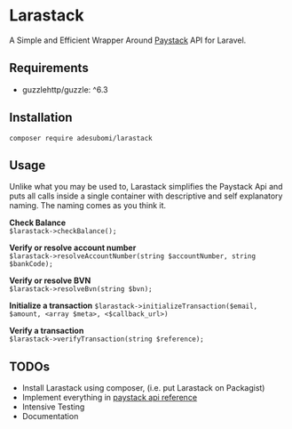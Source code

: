 # Larastack
A Simple and Efficient Wrapper Around [Paystack](https://paystack.com) API for Laravel.

## Requirements
- guzzlehttp/guzzle: ^6.3

## Installation
```composer require adesubomi/larastack```

## Usage
Unlike what you may be used to, Larastack simplifies the Paystack Api
and puts all calls inside a single container with descriptive and self
explanatory naming. The naming comes as you think it.

<strong>Check Balance</strong><br />
`$larastack->checkBalance();`

<strong>Verify or resolve account number</strong><br />
`$larastack->resolveAccountNumber(string $accountNumber, string $bankCode);`

<strong>Verify or resolve BVN</strong><br />
`$larastack->resolveBvn(string $bvn);`

<strong>Initialize a transaction</strong>
`$larastack->initializeTransaction($email, $amount, <array $meta>, <$callback_url>)`

<strong>Verify a transaction</strong><br />
`$larastack->verifyTransaction(string $reference);`

## TODOs
- Install Larastack using composer, (i.e. put Larastack on Packagist)
- Implement everything in [paystack api reference](https://developers.paystack.co/reference)
- Intensive Testing
- Documentation
